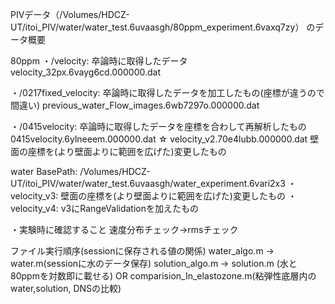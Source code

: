 PIVデータ（/Volumes/HDCZ-UT/itoi_PIV/water/water_test.6uvaasgh/80ppm_experiment.6vaxq7zy）
のデータ概要

80ppm
・/velocity: 卒論時に取得したデータ
  velocity_32px.6vayg6cd.000000.dat
  
・/0217fixed_velocity: 卒論時に取得したデータを加工したもの(座標が違うので間違い)
  previous_water_Flow_images.6wb7297o.000000.dat
  
・/0415velocity: 卒論時に取得したデータを座標を合わして再解析したもの
  0415velocity.6ylneeem.000000.dat
☆ velocity_v2.70e4lubb.000000.dat
  壁面の座標を(より壁面よりに範囲を広げた)変更したもの

water
BasePath: /Volumes/HDCZ-UT/itoi_PIV/water/water_test.6uvaasgh/water_experiment.6vari2x3
・velocity_v3: 壁面の座標を(より壁面よりに範囲を広げた)変更したもの
・velocity_v4: v3にRangeValidationを加えたもの

・実験時に確認すること
速度分布チェック→rmsチェック


ファイル実行順序(sessionに保存される値の関係)
water_algo.m → water.m(sessionに水のデータ保存)
solution_algo.m → solution.m (水と80ppmを対数即に載せる)
          OR
comparision_In_elastozone.m(粘弾性底層内のwater,solution, DNSの比較)

